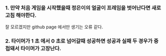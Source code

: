 ### 1. 만약 처음 게임을 시작했을때 정은이의 얼굴이 프레임을 벗어난다면 새로고침 해야한다.
잘 모르겠지만 github page 에서만 생기는 오류 같다.

### 2. 타이머가 1 초 에서 0 초로 넘어갈때 성공하면 성공과 실패 두 경우가 중첩돼서 타이머가 고장난다.
